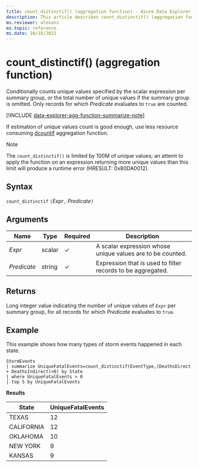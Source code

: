 ```yaml
---
title: count_distinctif() (aggregation function) - Azure Data Explorer
description: This article describes count_distinctif() (aggregation function) in Azure Data Explorer.
ms.reviewer: alexans
ms.topic: reference
ms.date: 10/18/2022
---
```

# count_distinctif() (aggregation function)

Conditionally counts unique values specified by the scalar expression per summary group, or the total number of unique values if the summary group is omitted. Only records for which *Predicate* evaluates to `true` are counted.

[!INCLUDE [data-explorer-agg-function-summarize-note](../../includes/data-explorer-agg-function-summarize-note.md)]

If estimation of unique values count is good enough, use less resource consuming [dcountif](dcountif-aggfunction.md) aggregation function.

> [!NOTE]
> The `count_distinctif()` is limited by 100M of unique values; an attemt to apply the function on an expression returning more unique values than this limit will produce a runtime error (HRESULT: 0x80DA0012).

## Syntax

`count_distinctif` `(`*Expr*`,` *Predicate*`)`

## Arguments

| Name | Type | Required | Description |
|--|--|--|--|
| *Expr*| scalar | &check; | A scalar expression whose unique values are to be counted. |
| *Predicate* | string | &check; | Expression that is used to filter records to be aggregated. |

## Returns

Long integer value indicating the number of unique values of *`Expr`* per summary group, for all records for which *Predicate* evaluates to `true`.

## Example

This example shows how many types of storm events happened in each state.

```kusto
StormEvents
| summarize UniqueFatalEvents=count_distinctif(EventType,(DeathsDirect + DeathsIndirect)>0) by State
| where UniqueFatalEvents > 0
| top 5 by UniqueFatalEvents
```

**Results**

| State           | UniqueFatalEvents |
| --------------- | ----------------- |
| TEXAS           | 12                |
| CALIFORNIA      | 12                |
| OKLAHOMA        | 10                |
| NEW YORK        | 9                 |
| KANSAS          | 9                 |

